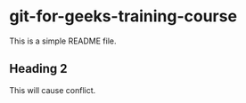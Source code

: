# git-for-geeks-training-course

This is a simple README file.

## Heading 2

This will cause conflict.
